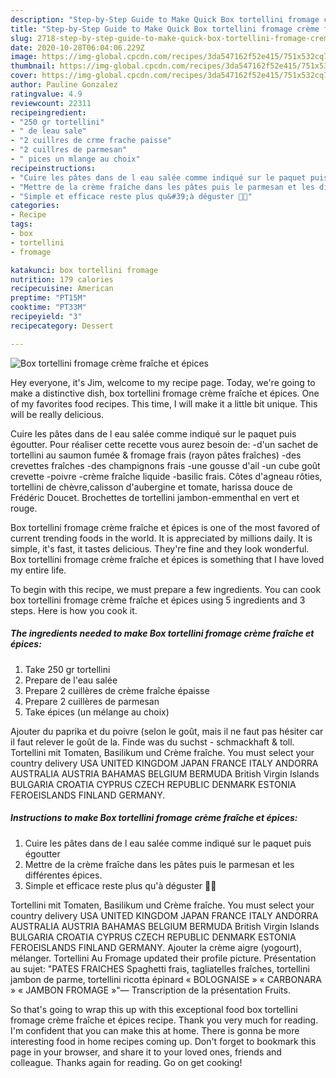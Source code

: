 ```yaml
---
description: "Step-by-Step Guide to Make Quick Box tortellini fromage crème fraîche et épices"
title: "Step-by-Step Guide to Make Quick Box tortellini fromage crème fraîche et épices"
slug: 2718-step-by-step-guide-to-make-quick-box-tortellini-fromage-creme-fraiche-et-epices
date: 2020-10-28T06:04:06.229Z
image: https://img-global.cpcdn.com/recipes/3da547162f52e415/751x532cq70/box-tortellini-fromage-creme-fraiche-et-epices-photo-principale-de-la-recette.jpg
thumbnail: https://img-global.cpcdn.com/recipes/3da547162f52e415/751x532cq70/box-tortellini-fromage-creme-fraiche-et-epices-photo-principale-de-la-recette.jpg
cover: https://img-global.cpcdn.com/recipes/3da547162f52e415/751x532cq70/box-tortellini-fromage-creme-fraiche-et-epices-photo-principale-de-la-recette.jpg
author: Pauline Gonzalez
ratingvalue: 4.9
reviewcount: 22311
recipeingredient:
- "250 gr tortellini"
- " de leau sale"
- "2 cuillres de crme frache paisse"
- "2 cuillres de parmesan"
- " pices un mlange au choix"
recipeinstructions:
- "Cuire les pâtes dans de l eau salée comme indiqué sur le paquet puis égoutter"
- "Mettre de la crème fraîche dans les pâtes puis le parmesan et les différentes épices."
- "Simple et efficace reste plus qu&#39;à déguster 🤪😜"
categories:
- Recipe
tags:
- box
- tortellini
- fromage

katakunci: box tortellini fromage 
nutrition: 179 calories
recipecuisine: American
preptime: "PT15M"
cooktime: "PT33M"
recipeyield: "3"
recipecategory: Dessert

---
```



![Box tortellini fromage crème fraîche et épices](https://img-global.cpcdn.com/recipes/3da547162f52e415/751x532cq70/box-tortellini-fromage-creme-fraiche-et-epices-photo-principale-de-la-recette.jpg)

Hey everyone, it's Jim, welcome to my recipe page. Today, we're going to make a distinctive dish, box tortellini fromage crème fraîche et épices. One of my favorites food recipes. This time, I will make it a little bit unique. This will be really delicious.

Cuire les pâtes dans de l eau salée comme indiqué sur le paquet puis égoutter. Pour réaliser cette recette vous aurez besoin de: -d&#39;un sachet de tortellini au saumon fumée &amp; fromage frais (rayon pâtes fraîches) -des crevettes fraîches -des champignons frais -une gousse d&#39;ail -un cube goût crevette -poivre -crème fraîche liquide -basilic frais. Côtes d&#39;agneau rôties, tortellini de chèvre,calisson d&#39;aubergine et tomate, harissa douce de Frédéric Doucet. Brochettes de tortellini jambon-emmenthal en vert et rouge.

Box tortellini fromage crème fraîche et épices is one of the most favored of current trending foods in the world. It is appreciated by millions daily. It is simple, it's fast, it tastes delicious. They're fine and they look wonderful. Box tortellini fromage crème fraîche et épices is something that I have loved my entire life.


To begin with this recipe, we must prepare a few ingredients. You can cook box tortellini fromage crème fraîche et épices using 5 ingredients and 3 steps. Here is how you cook it.

<!--inarticleads1-->

##### The ingredients needed to make Box tortellini fromage crème fraîche et épices:

1. Take 250 gr tortellini
1. Prepare  de l&#39;eau salée
1. Prepare 2 cuillères de crème fraîche épaisse
1. Prepare 2 cuillères de parmesan
1. Take  épices (un mélange au choix)


Ajouter du paprika et du poivre (selon le goût, mais il ne faut pas hésiter car il faut relever le goût de la. Finde was du suchst - schmackhaft &amp; toll. Tortellini mit Tomaten, Basilikum und Crème fraîche. You must select your country delivery USA UNITED KINGDOM JAPAN FRANCE ITALY ANDORRA AUSTRALIA AUSTRIA BAHAMAS BELGIUM BERMUDA British Virgin Islands BULGARIA CROATIA CYPRUS CZECH REPUBLIC DENMARK ESTONIA FEROEISLANDS FINLAND GERMANY. 

<!--inarticleads2-->

##### Instructions to make Box tortellini fromage crème fraîche et épices:

1. Cuire les pâtes dans de l eau salée comme indiqué sur le paquet puis égoutter
1. Mettre de la crème fraîche dans les pâtes puis le parmesan et les différentes épices.
1. Simple et efficace reste plus qu&#39;à déguster 🤪😜


Tortellini mit Tomaten, Basilikum und Crème fraîche. You must select your country delivery USA UNITED KINGDOM JAPAN FRANCE ITALY ANDORRA AUSTRALIA AUSTRIA BAHAMAS BELGIUM BERMUDA British Virgin Islands BULGARIA CROATIA CYPRUS CZECH REPUBLIC DENMARK ESTONIA FEROEISLANDS FINLAND GERMANY. Ajouter la crème aigre (yogourt), mélanger. Tortellini Au Fromage updated their profile picture. Présentation au sujet: &#34;PATES FRAICHES Spaghetti frais, tagliatelles fraîches, tortellini jambon de parme, tortellini ricotta épinard « BOLOGNAISE » « CARBONARA » « JAMBON FROMAGE »&#34;— Transcription de la présentation Fruits. 

So that's going to wrap this up with this exceptional food box tortellini fromage crème fraîche et épices recipe. Thank you very much for reading. I'm confident that you can make this at home. There is gonna be more interesting food in home recipes coming up. Don't forget to bookmark this page in your browser, and share it to your loved ones, friends and colleague. Thanks again for reading. Go on get cooking!
